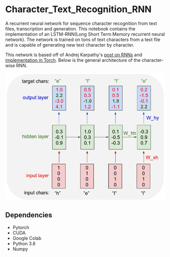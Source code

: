 # Character_Text_Recognition_RNN
A recurrent neural network for  sequence character recognition from text files, transcription and generation.
This notebook contains the implementation of an LSTM-RNN(Long Short Term Memory recurrent neural network). The network is trained on tons of text characters from a text file and is capable of generating new text character by character. 

This network is based off of Andrej Karpathy's [post on RNNs](http://karpathy.github.io/2015/05/21/rnn-effectiveness/) and [implementation in Torch](https://github.com/karpathy/char-rnn). Below is the general architecture of the character-wise RNN.

![alt text](https://github.com/MisterEkole/Text_Recognition_RNN/blob/main/images/charseq.jpeg)


## Dependencies
* Pytorch
* CUDA
* Google Colab
* Python 3.8
* Numpy

